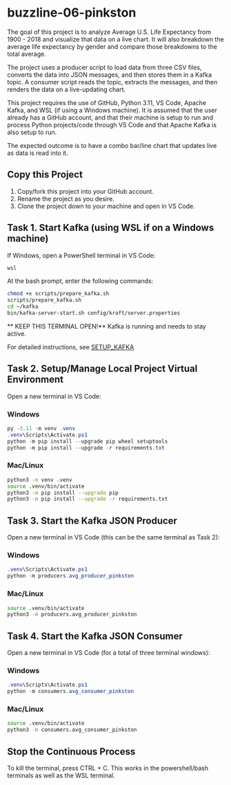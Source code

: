 # buzzline-06-pinkston

The goal of this project is to analyze Average U.S. Life Expectancy from 1900 - 2018 and visualize that data on a live chart. It will also breakdown the average life expectancy by gender and compare those breakdowns to the total average.

The project uses a producer script to load data from three CSV files, converts the data into JSON messages, and then stores them in a Kafka topic. A consumer script reads the topic, extracts the messages, and then renders the data on a live-updating chart.

This project requires the use of GitHub, Python 3.11, VS Code, Apache Kafka, and WSL (if using a Windows machine). It is assumed that the user already has a GitHub account, and that their machine is setup to run and process Python projects/code through VS Code and that Apache Kafka is also setup to run.

The expected outcome is to have a combo bar/line chart that updates live as data is read into it.

## Copy this Project

1. Copy/fork this project into your GitHub account.
2. Rename the project as you desire.
3. Clone the project down to your machine and open in VS Code.

## Task 1. Start Kafka (using WSL if on a Windows machine)

If Windows, open a PowerShell terminal in VS Code:

```powershell
wsl
```

At the bash prompt, enter the following commands:
```bash
chmod +x scripts/prepare_kafka.sh
scripts/prepare_kafka.sh
cd ~/kafka
bin/kafka-server-start.sh config/kraft/server.properties
```
** KEEP THIS TERMINAL OPEN!** Kafka is running and needs to stay active.

For detailed instructions, see [SETUP_KAFKA](SETUP_KAFKA.md)

## Task 2. Setup/Manage Local Project Virtual Environment

Open a new terminal in VS Code:

### Windows
```powershell
py -3.11 -m venv .venv
.venv\Scripts\Activate.ps1
python -m pip install --upgrade pip wheel setuptools
python -m pip install --upgrade -r requirements.txt
```

### Mac/Linux
```bash
python3 -m venv .venv
source .venv/bin/activate
python3 -m pip install --upgrade pip
python3 -m pip install --upgrade -r requirements.txt
```

## Task 3. Start the Kafka JSON Producer

Open a new terminal in VS Code (this can be the same terminal as Task 2):

### Windows
```powershell
.venv\Scripts\Activate.ps1
python -m producers.avg_producer_pinkston
```

### Mac/Linux
```bash
source .venv/bin/activate
python3 -m producers.avg_producer_pinkston
```

## Task 4. Start the Kafka JSON Consumer

Open a new terminal in VS Code (for a total of three terminal windows):

### Windows
```powershell
.venv\Scripts\Activate.ps1
python -m consumers.avg_consumer_pinkston
```

### Mac/Linux
```bash
source .venv/bin/activate
python3 -m consumers.avg_consumer_pinkston
```

## Stop the Continuous Process

To kill the terminal, press CTRL + C. This works in the powershell/bash terminals as well as the WSL terminal.